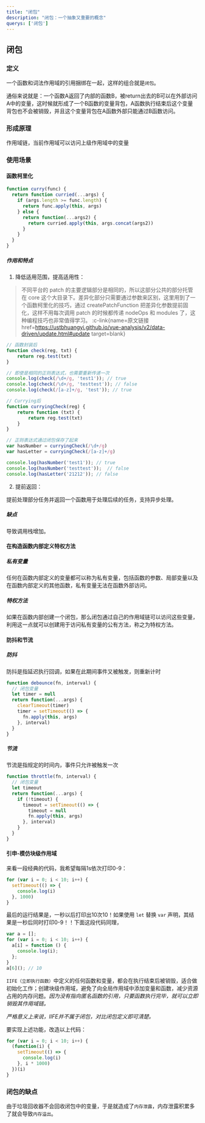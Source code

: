 ```yaml
---
title: "闭包"
description: "闭包：一个抽象又重要的概念"
querys: ['闭包']
---
```


## 闭包

### 定义

一个函数和词法作用域的引用捆绑在一起，这样的组合就是`闭包`。

通俗来说就是：一个函数A返回了内部的函数B，被return出去的B可以在外部访问A中的变量，这时候就形成了一个B函数的变量背包，A函数执行结束后这个变量背包也不会被销毁，并且这个变量背包在A函数外部只能通过B函数访问。

### 形成原理

作用域链，当前作用域可以访问上级作用域中的变量

### 使用场景

#### 函数柯里化

```js
function curry(func) {
  return function curried(...args) {
    if (args.length >= func.length) {
      return func.apply(this, args)
    } else {
      return function(...args2) {
        return curried.apply(this, args.concat(args2))
      }
    }
  }
}
```

##### 作用和特点

1. 降低适用范围，提高适用性：

> 不同平台的 patch 的主要逻辑部分是相同的，所以这部分公共的部分托管在 core 这个大目录下。差异化部分只需要通过参数来区别，这里用到了一个函数柯里化的技巧，通过 createPatchFunction 把差异化参数提前固化，这样不用每次调用 patch 的时候都传递 nodeOps 和 modules 了，这种编程技巧也非常值得学习。
> :c-link{name=原文链接 href=https://ustbhuangyi.github.io/vue-analysis/v2/data-driven/update.html#update target=blank}

```js
// 函数封装后
function check(reg, txt) {
    return reg.test(txt)
}

// 即使是相同的正则表达式，也需要重新传递一次
console.log(check(/\d+/g, 'test1')); // true
console.log(check(/\d+/g, 'testtest')); // false
console.log(check(/[a-z]+/g, 'test')); // true

// Currying后
function curryingCheck(reg) {
    return function (txt) {
        return reg.test(txt)
    }
}

// 正则表达式通过闭包保存了起来
var hasNumber = curryingCheck(/\d+/g)
var hasLetter = curryingCheck(/[a-z]+/g)

console.log(hasNumber('test1')); // true
console.log(hasNumber('testtest'));  // false
console.log(hasLetter('21212')); // false
```

2. 提前返回：

提前处理部分任务并返回一个函数用于处理后续的任务，支持异步处理。

##### 缺点

导致调用栈增加。

#### 在构造函数内部定义特权方法

##### 私有变量

任何在函数内部定义的变量都可以称为私有变量，包括函数的参数、局部变量以及在函数内部定义的其他函数，私有变量无法在函数外部访问。

##### 特权方法

如果在函数内部创建一个闭包，那么闭包通过自己的作用域链可以访问这些变量，利用这一点就可以创建用于访问私有变量的公有方法，称之为特权方法。

#### 防抖和节流

##### 防抖

防抖是指延迟执行回调，如果在此期间事件又被触发，则重新计时

```js
function debounce(fn, interval) {
  // 闭包变量
  let timer = null
  return function(...args) {
    clearTimeout(timer)
    timer = setTimeout(() => {
      fn.apply(this, args)
    }, interval)
  }
}
```

##### 节流

节流是指规定的时间内，事件只允许被触发一次

```js
function throttle(fn, interval) {
  // 闭包变量
  let timeout
  return function(...args) {
    if (!timeout) {
      timeout = setTimeout(() => {
        timeout = null
        fn.apply(this, args)
      }, interval)
    }
  }
}
```

#### 引申-模仿块级作用域

来看一段经典的代码，我希望每隔1s依次打印0-9：

```js
for (var i = 0; i < 10; i++) {
  setTimeout(() => {
    console.log(i)
  }, 1000)
}
```

最后的运行结果是，一秒以后打印出10次10！如果使用 `let` 替换 `var` 声明，其结果是一秒后同时打印0-9！！下面这段代码同理，

```js
var a = [];
for (var i = 0; i < 10; i++) {
  a[i] = function () {
    console.log(i);
  };
}
a[6](); // 10
```

`IIFE（立即执行函数）`中定义的任何函数和变量，都会在执行结束后被销毁，适合做初始化工作；创建块级作用域，避免了向全局作用域中添加变量和函数，减少资源占用的内存问题。_因为没有指向匿名函数的引用，只要函数执行完毕，就可以立即销毁其作用域链。_

_严格意义上来说，IIFE并不属于闭包，对比闭包定义即可清楚。_

要实现上述功能，改造以上代码：

```js
for (var i = 0; i < 10; i++) {
  (function(i) {
    setTimeout(() => {
      console.log(i)
    }, i * 1000)
  })(i)
}
```

### 闭包的缺点

由于垃圾回收器不会回收闭包中的变量，于是就造成了`内存泄露`，内存泄露积累多了就会导致`内存溢出`。